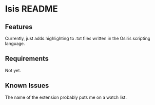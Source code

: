 # Isis README

## Features

Currently, just adds highlighting to .txt files written in the Osiris scripting language.

## Requirements

Not yet.

## Known Issues

The name of the extension probably puts me on a watch list.
